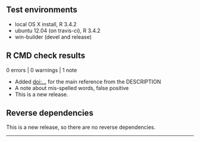 ## Test environments
* local OS X install, R 3.4.2
* ubuntu 12.04 (on travis-ci), R 3.4.2
* win-builder (devel and release)

## R CMD check results

0 errors | 0 warnings | 1 note

* Added <doi:...> for the main reference from the DESCRIPTION
* A note about mis-spelled words, false positive
* This is a new release.

## Reverse dependencies

This is a new release, so there are no reverse dependencies.

---


